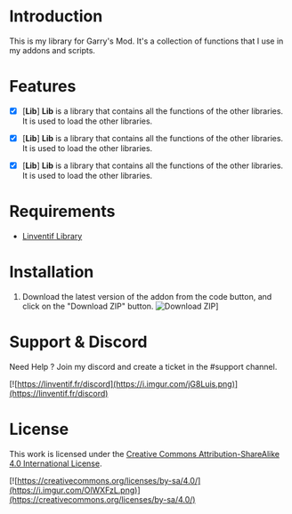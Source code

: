 # Introduction

This is my library for Garry's Mod. It's a collection of functions that I use in my addons and scripts.

# Features

- [x] [**Lib**] **Lib** is a library that contains all the functions of the other libraries. It is used to load the other libraries.

- [x] [**Lib**] **Lib** is a library that contains all the functions of the other libraries. It is used to load the other libraries.

- [x] [**Lib**] **Lib** is a library that contains all the functions of the other libraries. It is used to load the other libraries.

# Requirements

- [Linventif Library](https://github.com/linventif/gmod-lib)

# Installation

1. Download the latest version of the addon from the code button, and click on the "Download ZIP" button.
![Download ZIP](https://i.imgur.com/XqH0HeD.png)]

# Support & Discord

Need Help ? Join my discord and create a ticket in the #support channel.

[![https://linventif.fr/discord](https://i.imgur.com/jG8Luis.png)](https://linventif.fr/discord)

# License

This work is licensed under the [Creative Commons Attribution-ShareAlike 4.0 International License](https://creativecommons.org/licenses/by-sa/4.0/).

[![https://creativecommons.org/licenses/by-sa/4.0/](https://i.imgur.com/OlWXFzL.png)](https://creativecommons.org/licenses/by-sa/4.0/)